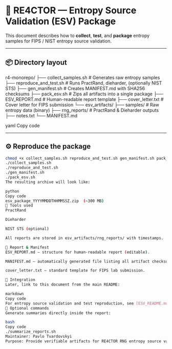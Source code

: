 # 🧩 RE4CTOR — Entropy Source Validation (ESV) Package

This document describes how to **collect**, **test**, and **package** entropy samples for FIPS / NIST entropy source validation.

---

## 📦 Directory layout

r4-monorepo/
├── collect_samples.sh # Generates raw entropy samples
├── reproduce_and_test.sh # Runs PractRand, dieharder, (optionally NIST STS)
├── gen_manifest.sh # Creates MANIFEST.md with SHA256 checksums
├── pack_esv.sh # Zips all artifacts into a single package
├── ESV_REPORT.md # Human-readable report template
├── cover_letter.txt # Cover letter for FIPS submission
└── esv_artifacts/
├── samples/ # Raw entropy data (binary)
├── rng_reports/ # PractRand & Dieharder outputs
├── notes.txt
└── MANIFEST.md

yaml
Copy code

---

## ⚙️ Reproduce the package

```bash
chmod +x collect_samples.sh reproduce_and_test.sh gen_manifest.sh pack_esv.sh
./collect_samples.sh
./reproduce_and_test.sh
./gen_manifest.sh
./pack_esv.sh
The resulting archive will look like:

python
Copy code
esv_package_YYYYMMDDTHHMMSSZ.zip  (~300 MB)
🧪 Tools used
PractRand

Dieharder

NIST STS (optional)

All reports are stored in esv_artifacts/rng_reports/ with timestamps.

🧾 Report & Manifest
ESV_REPORT.md — structure for human-readable report (editable).

MANIFEST.md — automatically generated file listing all artifact checksums.

cover_letter.txt — standard template for FIPS lab submission.

🔗 Integration
Later, link to this document from the main README:

markdown
Copy code
For entropy source validation and test reproduction, see [ESV_README.md](./ESV_README.md)
🧰 Optional commands
Generate summaries directly inside the report:

bash
Copy code
./summarize_reports.sh
Maintainer: Pavlo Tvardovskyi
Purpose: Provide verifiable artifacts for RE4CTOR RNG entropy source validation.
